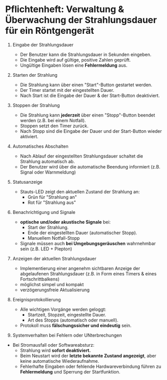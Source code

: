 # Pflichtenheft: Verwaltung & Überwachung der Strahlungsdauer für ein Röntgengerät

1. Eingabe der Strahlungsdauer
   - Der Benutzer kann die Strahlungsdauer in Sekunden eingeben.
   - Die Eingabe wird auf gültige, positive Zahlen geprüft.
   - Ungültige Eingaben lösen eine **Fehlermeldung** aus.
2. Starten der Strahlung
   - Die Strahlung kann über einen "Start"-Button gestartet werden.
   - Der Timer startet mit der eingestellten Dauer.
   - Nach Start ist die Eingabe der Dauer & der Start-Button deaktiviert.
3. Stoppen der Strahlung
   - Die Strahlung kann **jederzeit** über einen "Stopp"-Button beendet werden (z.B. bei einem Notfall).
   - Stoppen setzt den Timer zurück.
   - Nach Stopp sind die Eingabe der Dauer und der Start-Button wieder aktiviert.
4. Automatisches Abschalten
   - Nach Ablauf der eingestellten Strahlungsdauer schaltet die Strahlung automatisch ab.
   - Der Benutzer wird über die automatische Beendung informiert (z.B. Signal oder Warnmeldung)
5. Statusanzeige
   - Stauts-LED zeigt den aktuellen Zustand der Strahlung an:
     - Grün für "Strahlung an"
     - Rot für "Strahlung aus"
6. Benachrichtigung und Signale
   - **optische und/oder akustische Signale** bei:
      - Start der Strahlung.
      - Ende der eingestellten Dauer (automatischer Stopp).
      - Manuellem Notfall-Stopp
   - Signale müssen auch **bei Umgebungsgeräuschen** wahrnehmbar sein (z.B. LED + Piepton)
      
8. Anzeigen der aktuellen Strahlungsdauer
   - Implementierung einer angenehm sichtbaren Anzeige der abgelaufenen Strahlungsdauer (z.B. in Form eines Timers & eines Fortschrittbalkens)
   - möglichst simpel und kompakt
   - verzögerungsfreie Aktualisierung
9. Ereignisprotokollierung
   - Alle wichtigen Vorgänge werden geloggt:
     - Startzeit, Stopzeit, eingestellte Dauer.
     - Art des Stopps (automatisch oder manuell).
   - Protokoll muss **fälschungssicher und eindeutig** sein.
10. Systemverhalten bei Fehlern oder UNterbrechungen
   - Bei Stromausfall oder Softwareabsturz:
     - Strahlung wird **sofort deaktiviert.**
     - Beim Neustart wird der **letzte bekannte Zustand angezeigt**, aber keine automatische Wiederaufnahme.
     - Fehlerhafte Eingaben oder fehlende Hardwareverbindung führen zu **Fehlermeldung** und Sperrung der Startfunktion.
